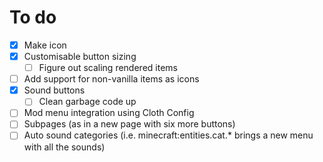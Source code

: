 # To do

- [x] Make icon
- [x] Customisable button sizing
     - [ ] Figure out scaling rendered items
- [ ] Add support for non-vanilla items as icons
- [x] Sound buttons
     - [ ] Clean garbage code up
- [ ] Mod menu integration using Cloth Config
- [ ] Subpages (as in a new page with six more buttons)
- [ ] Auto sound categories (i.e. minecraft:entities.cat.* brings a new menu with all the sounds)
